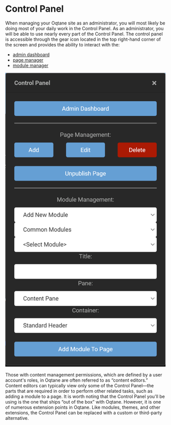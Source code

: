 # Control Panel

When managing your Oqtane site as an administrator, you will most likely be doing most of your daily work in the Control Panel. As an administrator, you will be able to use nearly every part of the Control Panel. The control panel is accessible through the gear icon located in the top right-hand corner of the screen and provides the ability to interact with the:

* [admin dashboard](../admin-dashboard/index.md)
* [page manager](page-management.md)
* [module manager](modules.md)

![control-panel](./assets/control-panel.png)

Those with content management permissions, which are defined by a user account's roles, in Oqtane are often referred to as “content editors.” Content editors can typically view only some of the Control Panel—the parts that are required in order to perform other related tasks, such as adding a module to a page.
It is worth noting that the Control Panel you'll be using is the one that ships “out of the box” with Oqtane. However, it is one of numerous extension points in Oqtane. Like modules, themes, and other extensions, the Control Panel can be replaced with a custom or third-party alternative.